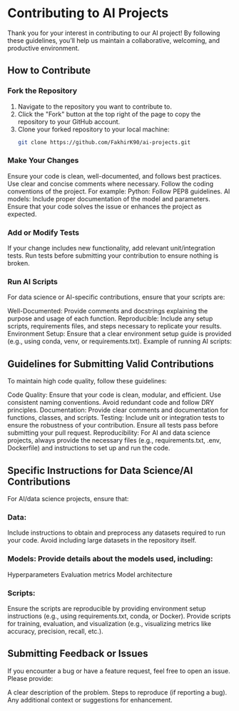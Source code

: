 # Contributing to AI Projects

Thank you for your interest in contributing to our AI project! By following these guidelines, you’ll help us maintain a collaborative, welcoming, and productive environment.

## How to Contribute

### Fork the Repository
1. Navigate to the repository you want to contribute to.
2. Click the "Fork" button at the top right of the page to copy the repository to your GitHub account.
3. Clone your forked repository to your local machine:
   ```bash
   git clone https://github.com/FakhirK90/ai-projects.git

### Make Your Changes
Ensure your code is clean, well-documented, and follows best practices.
Use clear and concise comments where necessary.
Follow the coding conventions of the project. For example:
Python: Follow PEP8 guidelines.
AI models: Include proper documentation of the model and parameters.
Ensure that your code solves the issue or enhances the project as expected.

### Add or Modify Tests
If your change includes new functionality, add relevant unit/integration tests.
Run tests before submitting your contribution to ensure nothing is broken.

### Run AI Scripts
For data science or AI-specific contributions, ensure that your scripts are:

Well-Documented: Provide comments and docstrings explaining the purpose and usage of each function.
Reproducible: Include any setup scripts, requirements files, and steps necessary to replicate your results.
Environment Setup: Ensure that a clear environment setup guide is provided (e.g., using conda, venv, or requirements.txt). Example of running AI scripts:


## Guidelines for Submitting Valid Contributions
To maintain high code quality, follow these guidelines:

Code Quality: Ensure that your code is clean, modular, and efficient.
Use consistent naming conventions.
Avoid redundant code and follow DRY principles.
Documentation: Provide clear comments and documentation for functions, classes, and scripts.
Testing: Include unit or integration tests to ensure the robustness of your contribution. Ensure all tests pass before submitting your pull request.
Reproducibility: For AI and data science projects, always provide the necessary files (e.g., requirements.txt, .env, Dockerfile) and instructions to set up and run the code.


## Specific Instructions for Data Science/AI Contributions
For AI/data science projects, ensure that:

### Data: 
Include instructions to obtain and preprocess any datasets required to run your code. Avoid including large datasets in the repository itself.
### Models: Provide details about the models used, including:
Hyperparameters
Evaluation metrics
Model architecture
### Scripts:
Ensure the scripts are reproducible by providing environment setup instructions (e.g., using requirements.txt, conda, or Docker).
Provide scripts for training, evaluation, and visualization (e.g., visualizing metrics like accuracy, precision, recall, etc.).

## Submitting Feedback or Issues
If you encounter a bug or have a feature request, feel free to open an issue. Please provide:

A clear description of the problem.
Steps to reproduce (if reporting a bug).
Any additional context or suggestions for enhancement.

